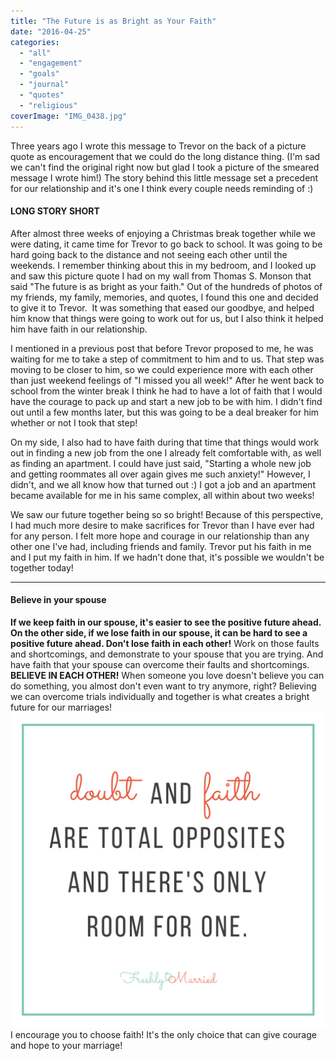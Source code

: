 ```yaml
---
title: "The Future is as Bright as Your Faith"
date: "2016-04-25"
categories: 
  - "all"
  - "engagement"
  - "goals"
  - "journal"
  - "quotes"
  - "religious"
coverImage: "IMG_0438.jpg"
---
```


Three years ago I wrote this message to Trevor on the back of a picture quote as encouragement that we could do the long distance thing. (I'm sad we can't find the original right now but glad I took a picture of the smeared message I wrote him!) The story behind this little message set a precedent for our relationship and it's one I think every couple needs reminding of :)

#### LONG STORY SHORT

After almost three weeks of enjoying a Christmas break together while we were dating, it came time for Trevor to go back to school. It was going to be hard going back to the distance and not seeing each other until the weekends. I remember thinking about this in my bedroom, and I looked up and saw this picture quote I had on my wall from Thomas S. Monson that said "The future is as bright as your faith." Out of the hundreds of photos of my friends, my family, memories, and quotes, I found this one and decided to give it to Trevor.  It was something that eased our goodbye, and helped him know that things were going to work out for us, but I also think it helped him have faith in our relationship.

I mentioned in a previous post that before Trevor proposed to me, he was waiting for me to take a step of commitment to him and to us. That step was moving to be closer to him, so we could experience more with each other than just weekend feelings of "I missed you all week!" After he went back to school from the winter break I think he had to have a lot of faith that I would have the courage to pack up and start a new job to be with him. I didn't find out until a few months later, but this was going to be a deal breaker for him whether or not I took that step!

On my side, I also had to have faith during that time that things would work out in finding a new job from the one I already felt comfortable with, as well as finding an apartment. I could have just said, "Starting a whole new job and getting roommates all over again gives me such anxiety!" However, I didn't, and we all know how that turned out :) I got a job and an apartment became available for me in his same complex, all within about two weeks!

We saw our future together being so so bright! Because of this perspective, I had much more desire to make sacrifices for Trevor than I have ever had for any person. I felt more hope and courage in our relationship than any other one I've had, including friends and family. Trevor put his faith in me and I put my faith in him. If we hadn't done that, it's possible we wouldn't be together today!

* * *

#### Believe in your spouse

**If we keep faith in our spouse, it's easier to see the positive future ahead. On the other side, if we lose faith in our spouse, it can be hard to see a positive future ahead. Don't lose faith in each other!** Work on those faults and shortcomings, and demonstrate to your spouse that you are trying. And have faith that your spouse can overcome their faults and shortcomings. **BELIEVE IN EACH OTHER!** When someone you love doesn't believe you can do something, you almost don't even want to try anymore, right? Believing we can overcome trials individually and together is what creates a bright future for our marriages!![thomas s monson, thomas s monson quotes, future as bright as your faith, your future is as bright as your faith, your future is as bright as your faith quote, believe in your marriage, believe in your spouse, have faith in your spouse, have faith in yourself, overcoming trials in marriage, newlyweds, faith in your marriage, marriage advice, marriage help, marriage encouragement, newlywed encouragement](/images/doubt-and-faith.png)I encourage you to choose faith! It's the only choice that can give courage and hope to your marriage!
